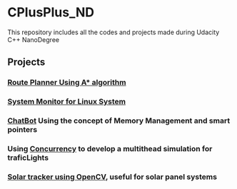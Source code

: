# CPlusPlus_ND
This repository includes all the codes and projects made during Udacity C++ NanoDegree

## Projects
### [Route Planner Using A* algorithm](https://github.com/AmarYasser/CPlusPlus_ND/tree/master/Ch1_Foundations/CppND-Route-Planning-Project)

### [System Monitor for Linux System ](https://github.com/AmarYasser/CPlusPlus_ND/tree/master/Ch2_Classes/CppND-System-Monitor-Project-Updated)

### [ChatBot](https://github.com/AmarYasser/CPlusPlus_ND/tree/master/Ch3_Memory_Managment/CppND-Memory-Management-Chatbot) Using the concept of Memory Management and smart pointers

### Using [Concurrency](https://github.com/AmarYasser/CPlusPlus_ND/tree/master/Ch4_Concurrency/Concurrent-Traffic-Simulation_Project) to develop a multithead simulation for traficLights


### [Solar tracker using OpenCV](https://github.com/AmarYasser/CPlusPlus_ND/tree/master/Ch4_Concurrency/Concurrent-Traffic-Simulation_Project), useful for solar panel systems
